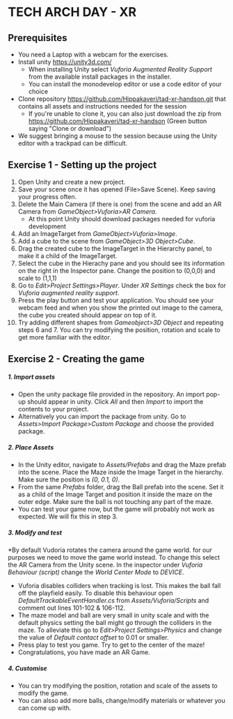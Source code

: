 # **TECH ARCH DAY - XR**

## Prerequisites
* You need a Laptop with a webcam for the exercises.
* Install unity https://unity3d.com/ 
    * When installing Unity select _Vuforia Augmented Reality Support_ from the available install packages in the installer.
    * You can install the monodevelop editor or use a code editor of your choice
* Clone repository https://github.com/Hippakaveri/tad-xr-handson.git that contains all assets and instructions needed for the session
    * If you're unable to clone it, you can also just download the zip from    https://github.com/Hippakaveri/tad-xr-handson (Green button saying "Clone or download")
* We suggest bringing a mouse to the session because using the Unity editor with a trackpad can be difficult.

## Exercise 1 - Setting up the project

1. Open Unity and create a new project.
2. Save your scene once it has opened (File>Save Scene). Keep saving your progress often.
3. Delete the Main Camera (if there is one) from the scene and add an AR Camera from _GameObject>Vuforia>AR Camera_.
    * At this point Unity should download packages needed for vuforia development
4. Add an ImageTarget from _GameObject>Vuforia>Image_.
5. Add a cube to the scene from _GameObject>3D Object>Cube_.
6. Drag the created cube to the ImageTarget in the Hierarchy panel, to make it a child of the ImageTarget.
7. Select the cube in the Hierachy pane and you should see its information on the right in the Inspector pane. Change the position to (0,0,0) and scale to (1,1,1)
8. Go to _Edit>Project Settings>Player_. Under _XR Settings_ check the box for _Vuforia augmented reality support_.
9. Press the play button and test your application. You should see your webcam feed and when you show the printed out image to the camera, the cube you created should appear on top of it.
10. Try adding different shapes from _Gameobject>3D Object_ and repeating steps 6 and 7. You can try modifying the position, rotation and scale to get more familiar with the editor.

## Exercise 2 - Creating the game
##### 1. Import assets
   * Open the unity package file provided in the repository. An import pop-up should appear in unity. Click _All_ and then _Import_ to import the contents to your project.
   * Alternatively you can import the package from unity. Go to _Assets>Import Package>Custom Package_ and choose the provided package.

##### 2. Place Assets
* In the Unity editor, navigate to _Assets/Prefabs_ and drag the Maze prefab into the scene. Place the Maze inside the Image Target in the hierarchy. Make sure the position is _(0, 0.1, 0)_.
* From the same _Prefabs_ folder, drag the Ball prefab into the scene. Set it as a child of the Image Target and position it inside the maze on the outer edge. Make sure the ball is not touching any part of the maze.
* You can test your game now, but the game will probably not work as expected. We will fix this in step 3.


##### 3. Modify and test 
*By default Vudoria rotates the camera around the game world. for our purposes we need to move the game world instead. To change this select the AR Camera from the Unity scene. In the inspector under _Vuforia Behaviour (script)_ change the _World Center Mode_ to _DEVICE_.
* Vuforia disables colliders when tracking is lost. This makes the ball fall off the playfield easily. To disable this behaviour open _DefaultTrackableEventHandler.cs_ from _Assets/Vuforia/Scripts_ and comment out lines 101-102 & 106-112.
* The maze model and ball are very small in unity scale and with the default physics setting the ball might go through the colliders in the maze. To alleviate this go to _Edit>Project Settings>Physics_ and change the value of _Default contact offset_ to 0.01 or smaller.
* Press play to test you game. Try to get to the center of the maze!
* Congratulations, you have made an AR Game.

##### 4. Customise
* You can try modifying the position, rotation and scale of the assets to modify the game.
* You can alsso add more balls, change/modify materials or whatever you can come up with. 
